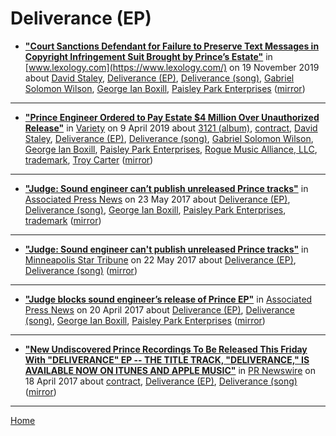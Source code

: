 # Deliverance (EP)

 - [**"Court Sanctions Defendant for Failure to Preserve Text Messages in Copyright Infringement Suit Brought by Prince’s Estate"**](https://www.lexology.com/library/detail.aspx?g=ff9d02bd-b6be-485d-b249-e3ecc172bb1f) in [www.lexology.com](https://www.lexology.com/) on 19 November 2019 about [David Staley](../../../topics/david-staley/index.md), [Deliverance (EP)](../../../topics/ep/deliverance/index.md), [Deliverance (song)](../../../topics/song/deliverance/index.md), [Gabriel Solomon Wilson](../../../topics/gabriel-solomon-wilson/index.md), [George Ian Boxill](../../../topics/george-ian-boxill/index.md), [Paisley Park Enterprises](../../../topics/paisley-park-enterprises/index.md) ([mirror](https://web.archive.org/web/*/https://www.lexology.com/library/detail.aspx?g=ff9d02bd-b6be-485d-b249-e3ecc172bb1f))

----

 - [**"Prince Engineer Ordered to Pay Estate $4 Million Over Unauthorized Release"**](https://variety.com/2019/biz/news/prince-engineer-pay-estate-4-million-unauthorized-release-1203184099/) in [Variety](https://variety.com/) on 9 April 2019 about [3121 (album)](../../../topics/album/3121/index.md), [contract](../../../topics/contract/index.md), [David Staley](../../../topics/david-staley/index.md), [Deliverance (EP)](../../../topics/ep/deliverance/index.md), [Deliverance (song)](../../../topics/song/deliverance/index.md), [Gabriel Solomon Wilson](../../../topics/gabriel-solomon-wilson/index.md), [George Ian Boxill](../../../topics/george-ian-boxill/index.md), [Paisley Park Enterprises](../../../topics/paisley-park-enterprises/index.md), [Rogue Music Alliance, LLC](../../../topics/rogue-music-alliance-llc/index.md), [trademark](../../../topics/trademark/index.md), [Troy Carter](../../../topics/troy-carter/index.md) ([mirror](https://web.archive.org/web/*/https://variety.com/2019/biz/news/prince-engineer-pay-estate-4-million-unauthorized-release-1203184099/))

----

 - [**"Judge: Sound engineer can’t publish unreleased Prince tracks"**](https://apnews.com/28f8d4317b3b43219621f58a3252addb) in [Associated Press News](https://apnews.com/) on 23 May 2017 about [Deliverance (EP)](../../../topics/ep/deliverance/index.md), [Deliverance (song)](../../../topics/song/deliverance/index.md), [George Ian Boxill](../../../topics/george-ian-boxill/index.md), [Paisley Park Enterprises](../../../topics/paisley-park-enterprises/index.md), [trademark](../../../topics/trademark/index.md) ([mirror](https://web.archive.org/web/*/https://apnews.com/28f8d4317b3b43219621f58a3252addb))

----

 - [**"Judge: Sound engineer can't publish unreleased Prince tracks"**](http://www.startribune.com/judge-sound-engineer-can-t-publish-unreleased-prince-tracks/423717653/) in [Minneapolis Star Tribune](http://www.startribune.com/) on 22 May 2017 about [Deliverance (EP)](../../../topics/ep/deliverance/index.md), [Deliverance (song)](../../../topics/song/deliverance/index.md) ([mirror](https://web.archive.org/web/*/http://www.startribune.com/judge-sound-engineer-can-t-publish-unreleased-prince-tracks/423717653/))

----

 - [**"Judge blocks sound engineer’s release of Prince EP"**](https://apnews.com/194582ccc441427d9c3b8b644ac5dcc0) in [Associated Press News](https://apnews.com/) on 20 April 2017 about [Deliverance (EP)](../../../topics/ep/deliverance/index.md), [Deliverance (song)](../../../topics/song/deliverance/index.md), [George Ian Boxill](../../../topics/george-ian-boxill/index.md), [Paisley Park Enterprises](../../../topics/paisley-park-enterprises/index.md) ([mirror](https://web.archive.org/web/*/https://apnews.com/194582ccc441427d9c3b8b644ac5dcc0))

----

 - [**"New Undiscovered Prince Recordings To Be Released This Friday With "DELIVERANCE" EP -- THE TITLE TRACK, "DELIVERANCE," IS AVAILABLE NOW ON ITUNES AND APPLE MUSIC"**](https://www.prnewswire.com/news-releases/new-undiscovered-prince-recordings-to-be-released-this-friday-with-deliverance-ep-300441519.html) in [PR Newswire](https://www.prnewswire.com/) on 18 April 2017 about [contract](../../../topics/contract/index.md), [Deliverance (EP)](../../../topics/ep/deliverance/index.md), [Deliverance (song)](../../../topics/song/deliverance/index.md) ([mirror](https://web.archive.org/web/*/https://www.prnewswire.com/news-releases/new-undiscovered-prince-recordings-to-be-released-this-friday-with-deliverance-ep-300441519.html))

----

[Home](../)
